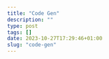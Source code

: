```yaml
---
title: "Code Gen"
description: ""
type: post
tags: []
date: 2023-10-27T17:29:46+01:00
slug: "code-gen"
---
```


